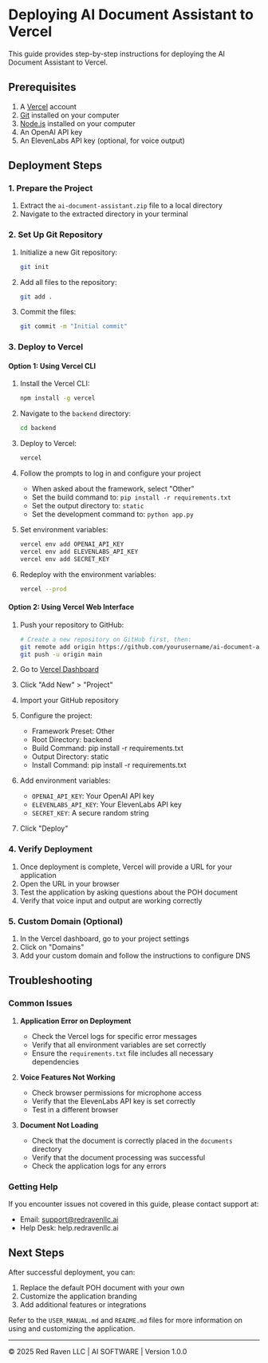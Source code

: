 # Deploying AI Document Assistant to Vercel

This guide provides step-by-step instructions for deploying the AI Document Assistant to Vercel.

## Prerequisites

1. A [Vercel](https://vercel.com/) account
2. [Git](https://git-scm.com/) installed on your computer
3. [Node.js](https://nodejs.org/) installed on your computer
4. An OpenAI API key
5. An ElevenLabs API key (optional, for voice output)

## Deployment Steps

### 1. Prepare the Project

1. Extract the `ai-document-assistant.zip` file to a local directory
2. Navigate to the extracted directory in your terminal

### 2. Set Up Git Repository

1. Initialize a new Git repository:
   ```bash
   git init
   ```

2. Add all files to the repository:
   ```bash
   git add .
   ```

3. Commit the files:
   ```bash
   git commit -m "Initial commit"
   ```

### 3. Deploy to Vercel

#### Option 1: Using Vercel CLI

1. Install the Vercel CLI:
   ```bash
   npm install -g vercel
   ```

2. Navigate to the `backend` directory:
   ```bash
   cd backend
   ```

3. Deploy to Vercel:
   ```bash
   vercel
   ```

4. Follow the prompts to log in and configure your project
   - When asked about the framework, select "Other"
   - Set the build command to: `pip install -r requirements.txt`
   - Set the output directory to: `static`
   - Set the development command to: `python app.py`

5. Set environment variables:
   ```bash
   vercel env add OPENAI_API_KEY
   vercel env add ELEVENLABS_API_KEY
   vercel env add SECRET_KEY
   ```

6. Redeploy with the environment variables:
   ```bash
   vercel --prod
   ```

#### Option 2: Using Vercel Web Interface

1. Push your repository to GitHub:
   ```bash
   # Create a new repository on GitHub first, then:
   git remote add origin https://github.com/yourusername/ai-document-assistant.git
   git push -u origin main
   ```

2. Go to [Vercel Dashboard](https://vercel.com/dashboard)
3. Click "Add New" > "Project"
4. Import your GitHub repository
5. Configure the project:
   - Framework Preset: Other
   - Root Directory: backend
   - Build Command: pip install -r requirements.txt
   - Output Directory: static
   - Install Command: pip install -r requirements.txt

6. Add environment variables:
   - `OPENAI_API_KEY`: Your OpenAI API key
   - `ELEVENLABS_API_KEY`: Your ElevenLabs API key
   - `SECRET_KEY`: A secure random string

7. Click "Deploy"

### 4. Verify Deployment

1. Once deployment is complete, Vercel will provide a URL for your application
2. Open the URL in your browser
3. Test the application by asking questions about the POH document
4. Verify that voice input and output are working correctly

### 5. Custom Domain (Optional)

1. In the Vercel dashboard, go to your project settings
2. Click on "Domains"
3. Add your custom domain and follow the instructions to configure DNS

## Troubleshooting

### Common Issues

1. **Application Error on Deployment**
   - Check the Vercel logs for specific error messages
   - Verify that all environment variables are set correctly
   - Ensure the `requirements.txt` file includes all necessary dependencies

2. **Voice Features Not Working**
   - Check browser permissions for microphone access
   - Verify that the ElevenLabs API key is set correctly
   - Test in a different browser

3. **Document Not Loading**
   - Check that the document is correctly placed in the `documents` directory
   - Verify that the document processing was successful
   - Check the application logs for any errors

### Getting Help

If you encounter issues not covered in this guide, please contact support at:
- Email: support@redravenllc.ai
- Help Desk: help.redravenllc.ai

## Next Steps

After successful deployment, you can:

1. Replace the default POH document with your own
2. Customize the application branding
3. Add additional features or integrations

Refer to the `USER_MANUAL.md` and `README.md` files for more information on using and customizing the application.

---

© 2025 Red Raven LLC | AI SOFTWARE | Version 1.0.0

